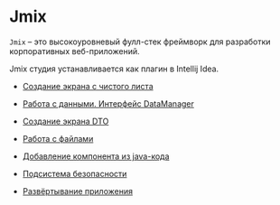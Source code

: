 # Jmix

`Jmix` – это высокоуровневый фулл-стек фреймворк для разработки корпоративных веб-приложений. 

Jmix студия устанавливается как плагин в Intellij Idea. 

- [Создание экрана с чистого листа](./creates-new-screen.md)

- [Работа с данными. Интерфейс DataManager](./data-manager.md)

- [Создание экрана DTO](./dto-view.md)

- [Работа с файлами](./files.md)

- [Добавление компонента из java-кода](./add-component.md)

- [Подсистема безопасности](./security.md)

- [Развёртывание приложения](./deploy.md)